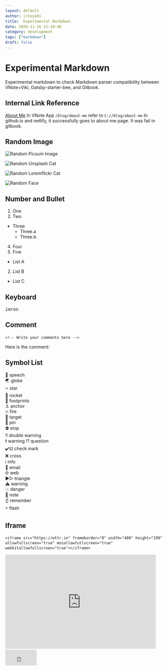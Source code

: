 ```yaml
---
layout: default
author: irosyadi
title:  Experimental Markdown
date: 2020-11-26 21:10:40
category: development
tags: ["markdown"]
draft: false
---
```


#  Experimental Markdown

Experimental markdown to check Markdown parser compatibility between VNote+Viki, Gatsby-starter-bee, and Gitbook.

## Internal Link Reference

[About Me](/blog/about-me)
In VNote App `/blog/about-me` refer to `C://blog/about-me`
In github.io and netlify, it successfully goes to about-me page. It was fail in gitbook.

## Random Image

 ![Random Picsum Image](https://picsum.photos/200/200)


![Random Unsplash Cat](https://source.unsplash.com/200x200/?cat)


![Random Loremflickr Cat](https://loremflickr.com/200/200/cat)

![Random Face](https://generated.photos/face-generator)


## Number and Bullet

1. One
2. Two
- Three
    - Three.a
    - Three.b

4. Four
5. Five


- List A
2. List B
- List C

## Keyboard
<kbd>imron</kbd>

## Comment
`<!-- Write your comments here -->`

Here is the comment:  
<!-- Write your comments here -->

## Symbol List

💬 speech  
🌏️ globe  
⭐️ star  
🚀 rocket  
👣 footprints  
⚓️ anchor  
🔥 fire  
🎯 target  
📌 pin  
⛔ stop  
‼️ double warning  
❗️ warning
⁉️ question  
✔️☑️ check mark  
❌ cross  
ℹ️ info  
📧 email  
🌐 web  
▶▷ triangle  
⚠️ warning  
💥 danger  
📝 note  
☝️ remember  
⚡️ flash

## Iframe
```
<iframe src="https://wttr.in" frameborder="0" width="480" height="299" allowfullscreen="true" mozallowfullscreen="true" webkitallowfullscreen="true"></iframe>
```

<div>
<iframe src="https://wttr.in" frameborder="0" width="480" height="299" allowfullscreen="true" mozallowfullscreen="true" webkitallowfullscreen="true"></iframe>
</div>

<div>
<iframe src="https://eth0.me/" frameborder="0" width="100" height="50"</iframe>
</div>

## Image Hosting in Github

![QR Code Image-small](https://raw.githubusercontent.com/irosyadi/vnote.image/master/1608464780_20201220183102525_18817.png)

## Tittle YAML
- Cannot use `:` in tittle

## Content
- Cannot use `% {` in github.io
- Cannot use `|` in github.io


## SVG
github.io and gitbook.io cannot render svg

![crocodile](https://snapsvg.io/assets/images/crocodile.svg)
